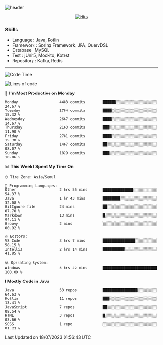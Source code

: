 <!-- Github Profile Readme로 프로필 꾸미기 : https://zzsza.github.io/development/2020/07/10/make-github-profile-readme/ -->

<!-- github theme -->
  <!-- 
    ![header](https://capsule-render.vercel.app/api?type=slice&color=e0f0e3&height=150&section=header&text=beasy&fontSize=45)
  -->
  ![header](https://capsule-render.vercel.app/api?type=soft&color=e0f0e3&height=150&section=header&text=Choi-YongSeok&fontSize=55&animation=twinkling)


<!-- hits count : https://hits.seeyoufarm.com/ -->
<div align=center>
    
  [![Hits](https://hits.seeyoufarm.com/api/count/incr/badge.svg?url=https%3A%2F%2Fgithub.com%2Fchoi-ys&count_bg=%2379C83D&title_bg=%23555555&icon=&icon_color=%23E7E7E7&title=hits&edge_flat=false)](https://hits.seeyoufarm.com)

</div>


<!-- Committed Top Lang -->
<div align=center>
</div>


### Skills
 - Language : Java, Kotlin
 - Framework : Spring Framework, JPA, QueryDSL
 - Database : MySQL
 - Test : jUnit5, Mockito, Kotest
 - Repository : Kafka, Redis

---

<!--START_SECTION:waka-->
![Code Time](http://img.shields.io/badge/Code%20Time-3%2C423%20hrs%2029%20mins-blue)

![Lines of code](https://img.shields.io/badge/From%20Hello%20World%20I%27ve%20Written-14.4%20million%20lines%20of%20code-blue)

📅 **I'm Most Productive on Monday** 

```text
Monday                   4483 commits        ██████░░░░░░░░░░░░░░░░░░░   24.67 % 
Tuesday                  2784 commits        ████░░░░░░░░░░░░░░░░░░░░░   15.32 % 
Wednesday                2667 commits        ████░░░░░░░░░░░░░░░░░░░░░   14.67 % 
Thursday                 2163 commits        ███░░░░░░░░░░░░░░░░░░░░░░   11.90 % 
Friday                   2781 commits        ████░░░░░░░░░░░░░░░░░░░░░   15.30 % 
Saturday                 1467 commits        ██░░░░░░░░░░░░░░░░░░░░░░░   08.07 % 
Sunday                   1829 commits        ███░░░░░░░░░░░░░░░░░░░░░░   10.06 % 
```


📊 **This Week I Spent My Time On** 

```text
🕑︎ Time Zone: Asia/Seoul

💬 Programming Languages: 
Other                    2 hrs 55 mins       ██████████████░░░░░░░░░░░   54.37 % 
Java                     1 hr 43 mins        ████████░░░░░░░░░░░░░░░░░   32.08 % 
GitIgnore file           24 mins             ██░░░░░░░░░░░░░░░░░░░░░░░   07.70 % 
Markdown                 13 mins             █░░░░░░░░░░░░░░░░░░░░░░░░   04.11 % 
Groovy                   2 mins              ░░░░░░░░░░░░░░░░░░░░░░░░░   00.92 % 

🔥 Editors: 
VS Code                  3 hrs 7 mins        ███████████████░░░░░░░░░░   58.15 % 
IntelliJ                 2 hrs 14 mins       ██████████░░░░░░░░░░░░░░░   41.85 % 

💻 Operating System: 
Windows                  5 hrs 22 mins       █████████████████████████   100.00 % 
```

**I Mostly Code in Java** 

```text
Java                     53 repos            ████████████████░░░░░░░░░   64.63 % 
Kotlin                   11 repos            ███░░░░░░░░░░░░░░░░░░░░░░   13.41 % 
JavaScript               7 repos             ██░░░░░░░░░░░░░░░░░░░░░░░   08.54 % 
HTML                     3 repos             █░░░░░░░░░░░░░░░░░░░░░░░░   03.66 % 
SCSS                     1 repo              ░░░░░░░░░░░░░░░░░░░░░░░░░   01.22 % 
```




 Last Updated on 18/07/2023 01:56:43 UTC
<!--END_SECTION:waka-->

<!-- 
![footer](https://capsule-render.vercel.app/api?section=footer&type=slice&color=e0f0e3)
-->

